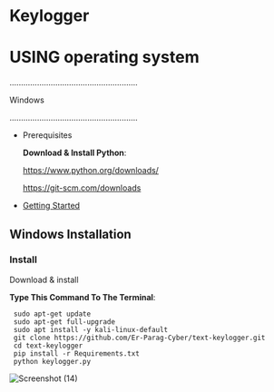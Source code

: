 # Keylogger

<h1>USING operating system </h1>


........................................................

                                                              
<h>
  
Windows

........................................................

<h>
  

 * Prerequisites

     
      **Download & Install Python**: 

   https://www.python.org/downloads/

   https://git-scm.com/downloads

- [Getting Started](#toolbox-getting-started)


## Windows Installation

  ### Install
Download & install 

 **Type This Command To The Terminal**:   
     
     sudo apt-get update
     sudo apt-get full-upgrade
     sudo apt install -y kali-linux-default
     git clone https://github.com/Er-Parag-Cyber/text-keylogger.git
     cd text-keylogger
     pip install -r Requirements.txt
     python keylogger.py


![Screenshot (14)](https://github.com/Er-Parag-Cyber/text-keylogger/assets/62016806/84372134-d64d-4acb-b19b-9983e26c436f)




